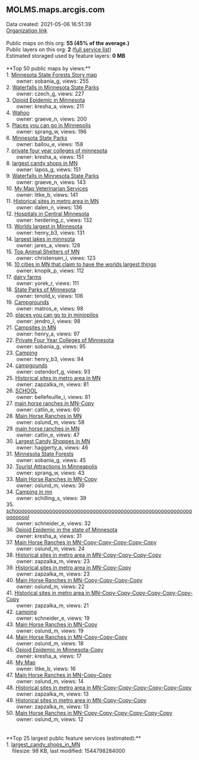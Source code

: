 <h2>MOLMS.maps.arcgis.com</h2> Data created: 2021-05-06 16:51:39 <br /><a target='new' href='https://MOLMS.maps.arcgis.com'>Organization link</a><br /><br />Public maps on this org: <b>55 (45% of the average.)</b><br />Public layers on this org: <b>2 </b>(<a target='new' href='https://services.arcgis.com/qhJFfaoNOhaWhwxP/ArcGIS/rest/services'>full service list</a>)<br />Estimated storaged used by feature layers: <b>0 MB</b><br /><br />**Top 50 public maps by views:**<br />  1. <a target='new' href='https://www.arcgis.com/home/item.html?id=55c602d74dee4c5589cd62539ee9dcfc'>Minnesota State Forests Story map</a> <br />  &nbsp;&nbsp;&nbsp;&nbsp; &nbsp;&nbsp;owner: sobania_g, views: 255<br />  2. <a target='new' href='https://www.arcgis.com/home/item.html?id=b49e53c55d934cfc942cf2aa0e1af6ed'>Waterfalls in Minnesota State Parks</a> <br />  &nbsp;&nbsp;&nbsp;&nbsp; &nbsp;&nbsp;owner: czech_g, views: 227<br />  3. <a target='new' href='https://www.arcgis.com/home/item.html?id=473cc4f16b6144c58d6cac05d8b9640f'>Opioid Epidemic in Minnesota</a> <br />  &nbsp;&nbsp;&nbsp;&nbsp; &nbsp;&nbsp;owner: kresha_a, views: 211<br />  4. <a target='new' href='https://www.arcgis.com/home/item.html?id=e3e22c0de2a8478a98ac076e5da44cda'>Wahoo</a> <br />  &nbsp;&nbsp;&nbsp;&nbsp; &nbsp;&nbsp;owner: graeve_n, views: 200<br />  5. <a target='new' href='https://www.arcgis.com/home/item.html?id=f97c2bbaea744dfc90c39e20bffe594a'>Places you can go in Minnepolis</a> <br />  &nbsp;&nbsp;&nbsp;&nbsp; &nbsp;&nbsp;owner: sprang_w, views: 196<br />  6. <a target='new' href='https://www.arcgis.com/home/item.html?id=b66904f0877f479f9bf9262821acbd29'>Minnesota State Parks</a> <br />  &nbsp;&nbsp;&nbsp;&nbsp; &nbsp;&nbsp;owner: ballou_e, views: 158<br />  7. <a target='new' href='https://www.arcgis.com/home/item.html?id=fcf7eac0d9b642dbb8573d6b3c718dcb'>private four year colleges of minnesota</a> <br />  &nbsp;&nbsp;&nbsp;&nbsp; &nbsp;&nbsp;owner: kresha_a, views: 151<br />  8. <a target='new' href='https://www.arcgis.com/home/item.html?id=34cc40f4c5534426955805f143886744'>largest candy shops in MN</a> <br />  &nbsp;&nbsp;&nbsp;&nbsp; &nbsp;&nbsp;owner: lapos_g, views: 151<br />  9. <a target='new' href='https://www.arcgis.com/home/item.html?id=8f3f48b251e34453ab1aaf346fc9265c'>Waterfalls in Minnesota State Parks</a> <br />  &nbsp;&nbsp;&nbsp;&nbsp; &nbsp;&nbsp;owner: graeve_n, views: 143<br />  10. <a target='new' href='https://www.arcgis.com/home/item.html?id=5119c556164541c7857785363b76320b'>My Map Veterinarian Services</a> <br />  &nbsp;&nbsp;&nbsp;&nbsp; &nbsp;&nbsp;owner: litke_b, views: 141<br />  11. <a target='new' href='https://www.arcgis.com/home/item.html?id=c841004b9e36454c84efc839ed6bdca2'>Historical sites in metro area in MN</a> <br />  &nbsp;&nbsp;&nbsp;&nbsp; &nbsp;&nbsp;owner: dalen_n, views: 136<br />  12. <a target='new' href='https://www.arcgis.com/home/item.html?id=2c20a661fbea424da5543139ff016542'>Hospitals in Central Minnesota</a> <br />  &nbsp;&nbsp;&nbsp;&nbsp; &nbsp;&nbsp;owner: herdering_c, views: 132<br />  13. <a target='new' href='https://www.arcgis.com/home/item.html?id=8de86b9151d445519ef8393766e3c09c'>Worlds largest in Minnesota</a> <br />  &nbsp;&nbsp;&nbsp;&nbsp; &nbsp;&nbsp;owner: henry_b3, views: 131<br />  14. <a target='new' href='https://www.arcgis.com/home/item.html?id=85cc1aa1ec0743ebbfd53f180db54986'>largest lakes in minnsota</a> <br />  &nbsp;&nbsp;&nbsp;&nbsp; &nbsp;&nbsp;owner: jares_a, views: 128<br />  15. <a target='new' href='https://www.arcgis.com/home/item.html?id=0886f04598474375bc6fc2b734013fbd'>Top Animal Shelters of MN</a> <br />  &nbsp;&nbsp;&nbsp;&nbsp; &nbsp;&nbsp;owner: christensen_i, views: 123<br />  16. <a target='new' href='https://www.arcgis.com/home/item.html?id=8450a2449ab24dc7b5c35efdae69c568'>10 cities in MN that claim to have the worlds largest things</a> <br />  &nbsp;&nbsp;&nbsp;&nbsp; &nbsp;&nbsp;owner: knopik_p, views: 112<br />  17. <a target='new' href='https://www.arcgis.com/home/item.html?id=3f5b424d5e2e411ebaf56be2bf443996'>dairy farms</a> <br />  &nbsp;&nbsp;&nbsp;&nbsp; &nbsp;&nbsp;owner: yorek_r, views: 111<br />  18. <a target='new' href='https://www.arcgis.com/home/item.html?id=ffb8fe71c00d4ab6b61b271683e808c4'>State Parks of Minnesota</a> <br />  &nbsp;&nbsp;&nbsp;&nbsp; &nbsp;&nbsp;owner: tenold_v, views: 106<br />  19. <a target='new' href='https://www.arcgis.com/home/item.html?id=98c86e6fb7ba403ba3412dc21b9dacaa'>Campgrounds</a> <br />  &nbsp;&nbsp;&nbsp;&nbsp; &nbsp;&nbsp;owner: matros_e, views: 98<br />  20. <a target='new' href='https://www.arcgis.com/home/item.html?id=c1fdabba48eb4b2ab52dc7fbde7a9b2b'>places you can go to in miniopilos</a> <br />  &nbsp;&nbsp;&nbsp;&nbsp; &nbsp;&nbsp;owner: jendro_l, views: 98<br />  21. <a target='new' href='https://www.arcgis.com/home/item.html?id=bc12688019374d799b8a4ad29bff5c74'>Campsites in MN</a> <br />  &nbsp;&nbsp;&nbsp;&nbsp; &nbsp;&nbsp;owner: henry_a, views: 97<br />  22. <a target='new' href='https://www.arcgis.com/home/item.html?id=aee61b50b5c14536b6b5576ac06ce1eb'>Private Four Year Colleges of Minnesota</a> <br />  &nbsp;&nbsp;&nbsp;&nbsp; &nbsp;&nbsp;owner: sobania_g, views: 95<br />  23. <a target='new' href='https://www.arcgis.com/home/item.html?id=0e95dc2945e341678d66aa85e113b5bc'>Camping</a> <br />  &nbsp;&nbsp;&nbsp;&nbsp; &nbsp;&nbsp;owner: henry_b3, views: 94<br />  24. <a target='new' href='https://www.arcgis.com/home/item.html?id=3fe56f8d7e0646ccbe2a798832b5738a'>campgounds</a> <br />  &nbsp;&nbsp;&nbsp;&nbsp; &nbsp;&nbsp;owner: ostendorf_g, views: 93<br />  25. <a target='new' href='https://www.arcgis.com/home/item.html?id=c9f56e5e9dd54039b48d49b0c537df0e'>Historical sites in metro area in MN</a> <br />  &nbsp;&nbsp;&nbsp;&nbsp; &nbsp;&nbsp;owner: zapzalka_m, views: 81<br />  26. <a target='new' href='https://www.arcgis.com/home/item.html?id=bc6199eef43c482583cedef1e5d68c68'>SCHOOL</a> <br />  &nbsp;&nbsp;&nbsp;&nbsp; &nbsp;&nbsp;owner: bellefeuille_i, views: 81<br />  27. <a target='new' href='https://www.arcgis.com/home/item.html?id=9afcce0dd9654b8b9f9063c3d07816eb'>main horse ranches in MN-Copy  </a> <br />  &nbsp;&nbsp;&nbsp;&nbsp; &nbsp;&nbsp;owner: catlin_e, views: 60<br />  28. <a target='new' href='https://www.arcgis.com/home/item.html?id=b34e41d92de540e5af68c8ce02da0d75'>Main Horse Ranches in MN</a> <br />  &nbsp;&nbsp;&nbsp;&nbsp; &nbsp;&nbsp;owner: oslund_m, views: 58<br />  29. <a target='new' href='https://www.arcgis.com/home/item.html?id=f3d3d315c7eb441caa3b62e9cceedccf'>main horse ranches in MN</a> <br />  &nbsp;&nbsp;&nbsp;&nbsp; &nbsp;&nbsp;owner: catlin_e, views: 47<br />  30. <a target='new' href='https://www.arcgis.com/home/item.html?id=a762f66dcc8e43f7a704bde62826ff30'>Largest Candy Shoppes in MN</a> <br />  &nbsp;&nbsp;&nbsp;&nbsp; &nbsp;&nbsp;owner: haggerty_a, views: 46<br />  31. <a target='new' href='https://www.arcgis.com/home/item.html?id=8206e153bb4a48fca2380cdd53158e88'>Minnesota State Forests</a> <br />  &nbsp;&nbsp;&nbsp;&nbsp; &nbsp;&nbsp;owner: sobania_g, views: 45<br />  32. <a target='new' href='https://www.arcgis.com/home/item.html?id=c13a0f43505e41939078b11afdbca3ff'>Tourist Attractions In Minneapolis</a> <br />  &nbsp;&nbsp;&nbsp;&nbsp; &nbsp;&nbsp;owner: sprang_w, views: 43<br />  33. <a target='new' href='https://www.arcgis.com/home/item.html?id=3bf29df2b3cb4db59bf287200062bac5'>Main Horse Ranches in MN-Copy</a> <br />  &nbsp;&nbsp;&nbsp;&nbsp; &nbsp;&nbsp;owner: oslund_m, views: 39<br />  34. <a target='new' href='https://www.arcgis.com/home/item.html?id=cef643e280084bbf9fbe691afb514253'>Camping in mn</a> <br />  &nbsp;&nbsp;&nbsp;&nbsp; &nbsp;&nbsp;owner: schilling_s, views: 39<br />  35. <a target='new' href='https://www.arcgis.com/home/item.html?id=f051d0994fb64812b38b1dd66a1197ff'>schooooooooooooooooooooooooooooooooooooooooooooooooooooooooooooooool</a> <br />  &nbsp;&nbsp;&nbsp;&nbsp; &nbsp;&nbsp;owner: schneider_e, views: 32<br />  36. <a target='new' href='https://www.arcgis.com/home/item.html?id=a088162d175149509fe24206b8fce7d5'>Opioid Epidemic in the state of Minnesota</a> <br />  &nbsp;&nbsp;&nbsp;&nbsp; &nbsp;&nbsp;owner: kresha_a, views: 31<br />  37. <a target='new' href='https://www.arcgis.com/home/item.html?id=7bd762ae6b004e72aa181ff8dab65248'>Main Horse Ranches in MN-Copy-Copy-Copy-Copy-Copy</a> <br />  &nbsp;&nbsp;&nbsp;&nbsp; &nbsp;&nbsp;owner: oslund_m, views: 24<br />  38. <a target='new' href='https://www.arcgis.com/home/item.html?id=e2b555f10d75472cbaf0dd4ed0ce6aa9'>Historical sites in metro area in MN-Copy-Copy-Copy-Copy</a> <br />  &nbsp;&nbsp;&nbsp;&nbsp; &nbsp;&nbsp;owner: zapzalka_m, views: 23<br />  39. <a target='new' href='https://www.arcgis.com/home/item.html?id=7363e01afa4c4d0f8d880122be047677'>Historical sites in metro area in MN-Copy-Copy</a> <br />  &nbsp;&nbsp;&nbsp;&nbsp; &nbsp;&nbsp;owner: zapzalka_m, views: 23<br />  40. <a target='new' href='https://www.arcgis.com/home/item.html?id=bfd0320d92aa42008c000914ea4cfdb0'>Main Horse Ranches in MN-Copy-Copy-Copy-Copy</a> <br />  &nbsp;&nbsp;&nbsp;&nbsp; &nbsp;&nbsp;owner: oslund_m, views: 22<br />  41. <a target='new' href='https://www.arcgis.com/home/item.html?id=3b5f4375eb5d4e0591b588dde84300a1'>Historical sites in metro area in MN-Copy-Copy-Copy-Copy-Copy-Copy-Copy</a> <br />  &nbsp;&nbsp;&nbsp;&nbsp; &nbsp;&nbsp;owner: zapzalka_m, views: 21<br />  42. <a target='new' href='https://www.arcgis.com/home/item.html?id=6066d26a279444cdb7708dd7e81cbba2'>camping</a> <br />  &nbsp;&nbsp;&nbsp;&nbsp; &nbsp;&nbsp;owner: schneider_e, views: 19<br />  43. <a target='new' href='https://www.arcgis.com/home/item.html?id=a48318d326f64ca19b33d65e919b81be'>Main Horse Ranches in MN-Copy</a> <br />  &nbsp;&nbsp;&nbsp;&nbsp; &nbsp;&nbsp;owner: oslund_m, views: 19<br />  44. <a target='new' href='https://www.arcgis.com/home/item.html?id=c88c8956167c4243b92f1e97028ccc16'>Main Horse Ranches in MN-Copy-Copy-Copy</a> <br />  &nbsp;&nbsp;&nbsp;&nbsp; &nbsp;&nbsp;owner: oslund_m, views: 18<br />  45. <a target='new' href='https://www.arcgis.com/home/item.html?id=d6caa2bcc5eb41cca25050e698d225b3'>Opioid Epidemic in Minnesota-Copy</a> <br />  &nbsp;&nbsp;&nbsp;&nbsp; &nbsp;&nbsp;owner: kresha_a, views: 17<br />  46. <a target='new' href='https://www.arcgis.com/home/item.html?id=28a821a4fb9b4a348327d99b1bc2a8d2'>My Map</a> <br />  &nbsp;&nbsp;&nbsp;&nbsp; &nbsp;&nbsp;owner: litke_b, views: 16<br />  47. <a target='new' href='https://www.arcgis.com/home/item.html?id=3b07e42862d14889ab7b64f9d6fa8b28'>Main Horse Ranches in MN-Copy-Copy</a> <br />  &nbsp;&nbsp;&nbsp;&nbsp; &nbsp;&nbsp;owner: oslund_m, views: 14<br />  48. <a target='new' href='https://www.arcgis.com/home/item.html?id=246db3d7b96e4454915bc73378233037'>Historical sites in metro area in MN-Copy-Copy-Copy-Copy-Copy-Copy</a> <br />  &nbsp;&nbsp;&nbsp;&nbsp; &nbsp;&nbsp;owner: zapzalka_m, views: 13<br />  49. <a target='new' href='https://www.arcgis.com/home/item.html?id=643af18dc1554da990deca3d8c2afb08'>Historical sites in metro area in MN-Copy-Copy-Copy</a> <br />  &nbsp;&nbsp;&nbsp;&nbsp; &nbsp;&nbsp;owner: zapzalka_m, views: 13<br />  50. <a target='new' href='https://www.arcgis.com/home/item.html?id=5e351435d8f349918127835987647b14'>Main Horse Ranches in MN-Copy-Copy-Copy-Copy-Copy-Copy</a> <br />  &nbsp;&nbsp;&nbsp;&nbsp; &nbsp;&nbsp;owner: oslund_m, views: 12<br /><br /><br />**Top 25 largest public feature services (estimated):**<br /> 1. <a target='new' href='https://www.arcgis.com/home/item.html?id=9107cdb156814848b3cba13c9239cbd6'>largest_candy_shops_in_MN</a><br /> &nbsp;&nbsp;&nbsp;&nbsp;filesize: 98 KB, last modified: 1544798284000<br />